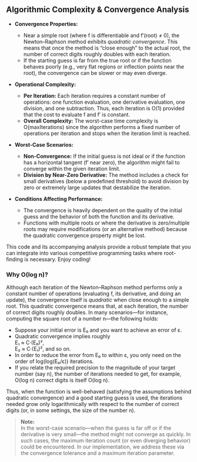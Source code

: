 ## Algorithmic Complexity & Convergence Analysis

- **Convergence Properties:**  
  - Near a simple root (where f is differentiable and f′(root) ≠ 0), the Newton–Raphson method exhibits *quadratic convergence*. This means that once the method is “close enough” to the actual root, the number of correct digits roughly doubles with each iteration.
  - If the starting guess is far from the true root or if the function behaves poorly (e.g., very flat regions or inflection points near the root), the convergence can be slower or may even diverge.

- **Operational Complexity:**  
  - **Per Iteration:** Each iteration requires a constant number of operations: one function evaluation, one derivative evaluation, one division, and one subtraction. Thus, each iteration is O(1) provided that the cost to evaluate f and f′ is constant.
  - **Overall Complexity:** The worst-case time complexity is O(maxIterations) since the algorithm performs a fixed number of operations per iteration and stops when the iteration limit is reached.

- **Worst-Case Scenarios:**  
  - **Non-Convergence:** If the initial guess is not ideal or if the function has a horizontal tangent (f′ near zero), the algorithm might fail to converge within the given iteration limit.
  - **Division by Near-Zero Derivative:** The method includes a check for small derivatives (below a predefined threshold) to avoid division by zero or extremely large updates that destabilize the iteration.

- **Conditions Affecting Performance:**  
  - The convergence is heavily dependent on the quality of the initial guess and the behavior of both the function and its derivative.  
  - Functions with multiple roots or where the derivative is zero/multiple roots may require modifications (or an alternative method) because the quadratic convergence property might be lost.

This code and its accompanying analysis provide a robust template that you can integrate into various competitive programming tasks where root-finding is necessary. Enjoy coding!
 

### Why O(log n)?

Although each iteration of the Newton–Raphson method performs only a constant number of operations (evaluating f, its derivative, and doing an update), the convergence itself is *quadratic* when close enough to a simple root. This quadratic convergence means that, at each iteration, the number of correct digits roughly doubles. In many scenarios—for instance, computing the square root of a number n—the following holds:

- Suppose your initial error is E₀ and you want to achieve an error of ε.
- Quadratic convergence implies roughly  
  E₁ ≈ C·(E₀)²,  
  E₂ ≈ C·(E₁)², and so on.
- In order to reduce the error from E₀ to within ε, you only need on the order of log(log(E₀/ε)) iterations.  
- If you relate the required precision to the magnitude of your target number (say n), the number of iterations needed to get, for example, O(log n) correct digits is itself O(log n).

Thus, when the function is well-behaved (satisfying the assumptions behind quadratic convergence) and a good starting guess is used, the iterations needed grow only logarithmically with respect to the number of correct digits (or, in some settings, the size of the number n).

> **Note:**  
> In the worst-case scenario—when the guess is far off or if the derivative is very small—the method might not converge as quickly. In such cases, the maximum iteration count (or even diverging behavior) could be encountered. In our implementation, we address these via the convergence tolerance and a maximum iteration parameter.

